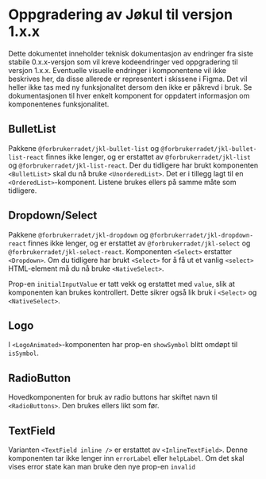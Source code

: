 # Oppgradering av Jøkul til versjon 1.x.x

Dette dokumentet inneholder teknisk dokumentasjon av endringer fra siste stabile 0.x.x-versjon som vil kreve kodeendringer ved oppgradering til versjon 1.x.x. Eventuelle visuelle endringer i komponentene vil ikke beskrives her, da disse allerede er representert i skissene i Figma. Det vil heller ikke tas med ny funksjonalitet dersom den ikke er påkrevd i bruk. Se dokumentasjonen til hver enkelt komponent for oppdatert informasjon om komponentenes funksjonalitet.

## BulletList

Pakkene `@forbrukerradet/jkl-bullet-list` og `@forbrukerradet/jkl-bullet-list-react` finnes ikke lenger, og er erstattet av `@forbrukerradet/jkl-list` og `@forbrukerradet/jkl-list-react`. Der du tidligere har brukt komponenten `<BulletList>` skal du nå bruke `<UnorderedList>`. Det er i tillegg lagt til en `<OrderedList>`-komponent. Listene brukes ellers på samme måte som tidligere.

## Dropdown/Select

Pakkene `@forbrukerradet/jkl-dropdown` og `@forbrukerradet/jkl-dropdown-react` finnes ikke lenger, og er erstattet av `@forbrukerradet/jkl-select` og `@forbrukerradet/jkl-select-react`. Komponenten `<Select>` erstatter `<Dropdown>`. Om du tidligere har brukt `<Select>` for å få ut et vanlig `<select>` HTML-element må du nå bruke `<NativeSelect>`.

Prop-en `initialInputValue` er tatt vekk og erstattet med `value`, slik at komponenten kan brukes kontrollert. Dette sikrer også lik bruk i `<Select>` og `<NativeSelect>`.

## Logo

I `<LogoAnimated>`-komponenten har prop-en `showSymbol` blitt omdøpt til `isSymbol`.

## RadioButton

Hovedkomponenten for bruk av radio buttons har skiftet navn til `<RadioButtons>`. Den brukes ellers likt som før.

## TextField

Varianten `<TextField inline />` er erstattet av `<InlineTextField>`. Denne komponenten tar ikke lenger inn `errorLabel` eller `helpLabel`. Om det skal vises error state kan man bruke den nye prop-en `invalid`
